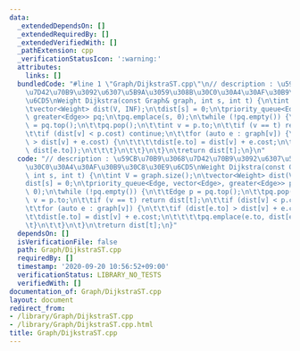 ```yaml
---
data:
  _extendedDependsOn: []
  _extendedRequiredBy: []
  _extendedVerifiedWith: []
  _pathExtension: cpp
  _verificationStatusIcon: ':warning:'
  attributes:
    links: []
  bundledCode: "#line 1 \"Graph/DijkstraST.cpp\"\n// description : \u59CB\u70B9\u3068\
    \u7D42\u70B9\u3092\u6307\u5B9A\u3059\u308B\u30C0\u30A4\u30AF\u30B9\u30C8\u30E9\
    \u6CD5\nWeight Dijkstra(const Graph& graph, int s, int t) {\n\tint V = graph.size();\n\
    \tvector<Weight> dist(V, INF);\n\tdist[s] = 0;\n\tpriority_queue<Edge, vector<Edge>,\
    \ greater<Edge>> pq;\n\tpq.emplace(s, 0);\n\twhile (!pq.empty()) {\n\t\tEdge p\
    \ = pq.top();\n\t\tpq.pop();\n\t\tint v = p.to;\n\t\tif (v == t) return dist[t];\n\
    \t\tif (dist[v] < p.cost) continue;\n\t\tfor (auto e : graph[v]) {\n\t\t\tif (dist[e.to]\
    \ > dist[v] + e.cost) {\n\t\t\t\tdist[e.to] = dist[v] + e.cost;\n\t\t\t\tpq.emplace(e.to,\
    \ dist[e.to]);\n\t\t\t}\n\t\t}\n\t}\n\treturn dist[t];\n}\n"
  code: "// description : \u59CB\u70B9\u3068\u7D42\u70B9\u3092\u6307\u5B9A\u3059\u308B\
    \u30C0\u30A4\u30AF\u30B9\u30C8\u30E9\u6CD5\nWeight Dijkstra(const Graph& graph,\
    \ int s, int t) {\n\tint V = graph.size();\n\tvector<Weight> dist(V, INF);\n\t\
    dist[s] = 0;\n\tpriority_queue<Edge, vector<Edge>, greater<Edge>> pq;\n\tpq.emplace(s,\
    \ 0);\n\twhile (!pq.empty()) {\n\t\tEdge p = pq.top();\n\t\tpq.pop();\n\t\tint\
    \ v = p.to;\n\t\tif (v == t) return dist[t];\n\t\tif (dist[v] < p.cost) continue;\n\
    \t\tfor (auto e : graph[v]) {\n\t\t\tif (dist[e.to] > dist[v] + e.cost) {\n\t\t\
    \t\tdist[e.to] = dist[v] + e.cost;\n\t\t\t\tpq.emplace(e.to, dist[e.to]);\n\t\t\
    \t}\n\t\t}\n\t}\n\treturn dist[t];\n}"
  dependsOn: []
  isVerificationFile: false
  path: Graph/DijkstraST.cpp
  requiredBy: []
  timestamp: '2020-09-20 10:56:52+09:00'
  verificationStatus: LIBRARY_NO_TESTS
  verifiedWith: []
documentation_of: Graph/DijkstraST.cpp
layout: document
redirect_from:
- /library/Graph/DijkstraST.cpp
- /library/Graph/DijkstraST.cpp.html
title: Graph/DijkstraST.cpp
---
```

